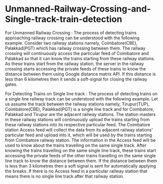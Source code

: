 # Unmanned-Railway-Crossing-and-Single-track-train-detection

For Unmanned Railway Crossing :
The process of detecting trains approaching railway crossing can be understood with the following example. 
Consider two railway stations namely, Coimbatore(CBE), Palakkad(PGT) which has railway crossing between them.
The railway crossing will continuously access the particular feed of Coimbatore and Palakkad so that it can know the trains starting from these railway stations. As these trains start from the railway station, the server in the railway crossing starts accessing the private feeds of these trains to know the distance between them using Google distance matrix API. If this distance is less than 6 kilometres then it sends a soft-signal for closing the railway gates.

For Detecting Trains on Single line track :
The process of detecting trains on a single line railway track can be understood with the following example. 
Let us assume the track between the railway stations namely, Tirupur(TUP), Coimbatore(CBE), Palakkad(PGT) is a single line track and for Coimbatore,  Palakkad and Tirupur are the adjacent railway stations. The station masters in these railway stations will continuously upload the trains starting from these railway stations into its respective particular feed. The Coimbatore station Access feed will collect the data from its adjacent railway stations’ particular feed and upload into it, which will be used by the trains starting from Coimbatore railway station. The information in the Access feed will be used to know about the trains travelling on the same single track. After knowing the trains travelling on the same single line track, these trains start accessing the private feeds of the other trains travelling on the same single line track to know the distance between them. If the distance between them is less than 3 kilometres then a soft signal is sent for automatically applying the breaks. If there is no Access feed in a particular railway station that means there is no single line track after that railway station.
